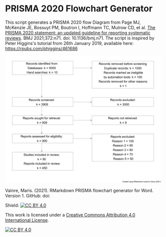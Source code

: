 # PRISMA 2020 Flowchart Generator

This script generates a PRISMA 2020 flow Diagram from Page MJ, McKenzie JE, Bossuyt PM, Boutron I, Hoffmann TC, Mulrow CD, et al. [The PRISMA 2020 statement: an updated guideline for reporting systematic reviews](http://doi.org/10.1136/bmj.n71). BMJ 2021;372:n71. doi: 10.1136/bmj.n71. The script is inspired by Peter Higgins's tutorial from 26th January 2019, available here: https://rpubs.com/phiggins/461686

![PRISMA 2020 flowchart](https://github.com/mvainre/PRISMA2020_flowchart_generator/blob/main/PRISMA2020.jpg)

Vainre, Maris. (2021).  RMarkdown PRISMA flowchart generator for Word. Version 1. GitHub: doi:





Shield: [![CC BY 4.0][cc-by-shield]][cc-by]

This work is licensed under a
[Creative Commons Attribution 4.0 International License][cc-by].

[![CC BY 4.0][cc-by-image]][cc-by]

[cc-by]: http://creativecommons.org/licenses/by/4.0/
[cc-by-image]: https://i.creativecommons.org/l/by/4.0/88x31.png
[cc-by-shield]: https://img.shields.io/badge/License-CC%20BY%204.0-lightgrey.svg
